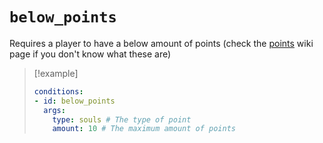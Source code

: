 # `below_points`

Requires a player to have a below amount of points (check the [points](https://plugins.auxilor.io/effects/points) wiki page if you don't know what these are)

> [!example]
> ```yaml
> conditions:
> - id: below_points
>   args:
>     type: souls # The type of point
>     amount: 10 # The maximum amount of points
> ```
